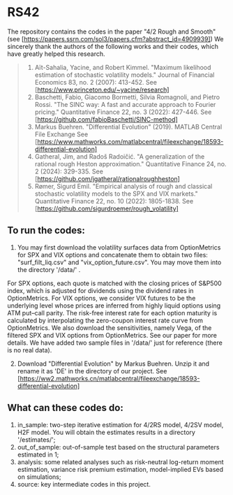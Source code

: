 # RS42
The repository contains the codes in the paper "4/2 Rough and Smooth" (see [https://papers.ssrn.com/sol3/papers.cfm?abstract_id=4909939])
We sincerely thank the authors of the following works and their codes, which have greatly helped this research.
> 1. Aït-Sahalia, Yacine, and Robert Kimmel. "Maximum likelihood estimation of stochastic volatility models." Journal of Financial Economics 83, no. 2 (2007): 413-452.
See [https://www.princeton.edu/~yacine/research]
> 2. Baschetti, Fabio, Giacomo Bormetti, Silvia Romagnoli, and Pietro Rossi. "The SINC way: A fast and accurate approach to Fourier pricing." Quantitative Finance 22, no. 3 (2022): 427-446.
See [https://github.com/fabioBaschetti/SINC-method]
> 3. Markus Buehren. "Differential Evolution" (2019). MATLAB Central File Exchange
See [https://www.mathworks.com/matlabcentral/fileexchange/18593-differential-evolution]
> 4. Gatheral, Jim, and Radoš Radoičić. "A generalization of the rational rough Heston approximation." Quantitative Finance 24, no. 2 (2024): 329-335.
See [https://github.com/jgatheral/rationalroughheston]
> 5. Rømer, Sigurd Emil. "Empirical analysis of rough and classical stochastic volatility models to the SPX and VIX markets." Quantitative Finance 22, no. 10 (2022): 1805-1838.
See [https://github.com/sigurdroemer/rough_volatility]

## To run the codes:
1. You may first download the volatility surfaces data from OptionMetrics for SPX and VIX options and concatenate them to obtain two files:
"surf_filt_liq.csv" and "vix_option_future.csv". You may move them into the directory '/data/' .

For SPX options, each quote is matched with the closing prices of S\&P500 index, which is adjusted for dividends using the dividend rates
in OptionMetrics. For VIX options, we consider VIX futures to be the underlying level whose prices are
inferred from highly liquid options using ATM put–call parity. The risk-free interest rate for each option
maturity is calculated by interpolating the zero-coupon interest rate curve from OptionMetrics. We also
download the sensitivities, namely Vega, of the filtered SPX and VIX options from OptionMetrics.
See our paper for more details. We have added two sample files in '/data/' just for reference (there is no real data).

2. Download "Differential Evolution" by Markus Buehren. Unzip it and rename it as 'DE' in the directory of our project. 
See [https://ww2.mathworks.cn/matlabcentral/fileexchange/18593-differential-evolution]
 
## What can these codes do:
1. in_sample: two-step iterative estimation for 4/2RS model, 4/2SV model, H2F model. You will obtain the estimates results in a directory '/estimates/';
2. out_of_sample: out-of-sample test based on the structural parameters estimated in 1;
3. analysis: some related analyses such as risk-neutral log-return moment estimation, variance risk premium estimation, model-implied EVs based on simulations; 
4. source: key intermediate codes in this project.


